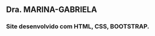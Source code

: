 ## Dra. MARINA-GABRIELA

### Site desenvolvido com HTML, CSS, BOOTSTRAP.

<div align="center">
<img heigth="500em"src="">
  </div>

